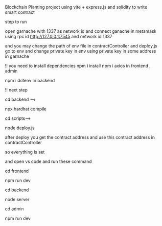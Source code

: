 Blockchain Planting project using vite + express.js
and solidity to write smart contract

step to run

open garnache with 1337 as network id and connect ganache in metamask using rpc id http://127.0.0.1:7545 and network id 1337

and you may change the path of env file in contractController and deploy.js go to env and change private key in env using private key in some address in garnache

!! you need  to install dependencies 
npm i install
npm i axios
in frontend , admin

npm i dotenv 
in backend

!!
next step

cd backend -->

npx hardhat compile

cd scripts-->

node deploy.js

after deploy you get the contract address and use this contract address in contractController

so everything is set

and open vs code and run these command

cd frontend 

npm run dev

cd backend 

node server

cd admin 

npm run dev